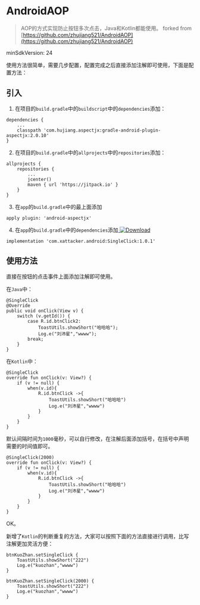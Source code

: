 # AndroidAOP

> AOP的方式实现防止按钮多次点击，Java和Kotlin都能使用。
forked from [https://github.com/zhujiang521/AndroidAOP](https://github.com/zhujiang521/AndroidAOP) 

minSdkVersion: 24

使用方法很简单，需要几步配置，配置完成之后直接添加注解即可使用，下面是配置方法：

## 引入

1. 在项目的`build.gradle`中的`buildscript`中的`dependencies`添加：

```
dependencies {
    ...
    classpath 'com.hujiang.aspectjx:gradle-android-plugin-aspectjx:2.0.10'
}
```

2. 在项目的`build.gradle`中的`allprojects`中的`repositories`添加：

```
allprojects {
    repositories {
        ...
        jcenter()
        maven { url 'https://jitpack.io' }
    }
}
```

3. 在`app`的`build.gradle`中的最上面添加

```
apply plugin: 'android-aspectjx'
```

4. 在`app`的`build.gradle`中的`dependencies`添加[ ![Download](https://api.bintray.com/packages/xattacker/maven/SingleClick/images/download.svg?version=1.0.1) ](https://bintray.com/xattacker/maven/SingleClick/1.0.1/link)

```
implementation 'com.xattacker.android:SingleClick:1.0.1'
```

## 使用方法

直接在按钮的点击事件上面添加注解即可使用。

在`Java`中：

```
@SingleClick
@Override
public void onClick(View v) {
    switch (v.getId()) {
        case R.id.btnClick2:
            ToastUtils.showShort("哈哈哈");
            Log.e("刘沛星","wwww");
        break;
    }
}
```

在`Kotlin`中：

```
@SingleClick
override fun onClick(v: View?) {
    if (v != null) {
        when(v.id){
            R.id.btnClick ->{
                ToastUtils.showShort("哈哈哈")
                Log.e("刘沛星","wwww")
            }
        }
    }
}
```

默认间隔时间为`1000`毫秒，可以自行修改，在注解后面添加括号，在括号中声明需要的时间值即可。

```
@SingleClick(2000)
override fun onClick(v: View?) {
    if (v != null) {
        when(v.id){
            R.id.btnClick ->{
                ToastUtils.showShort("哈哈哈")
                Log.e("刘沛星","wwww")
            }
        }
    }
}
```

OK。

新增了`Kotlin`的判断重复的方法，大家可以按照下面的方法直接进行调用，比写注解更加灵活方便：

```
btnKuoZhan.setSingleClick {
    ToastUtils.showShort("222")
    Log.e("kuozhan","wwww")
}

btnKuoZhan.setSingleClick(2000) {
    ToastUtils.showShort("222")
    Log.e("kuozhan","wwww")
}
```

